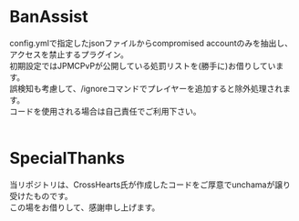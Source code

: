 # BanAssist
config.ymlで指定したjsonファイルからcompromised accountのみを抽出し、アクセスを禁止するプラグイン。<br>
初期設定ではJPMCPvPが公開している処罰リストを(勝手に)お借りしています。<br>
誤検知も考慮して、/ignoreコマンドでプレイヤーを追加すると除外処理されます。<br>
コードを使用される場合は自己責任でご利用下さい。<br>
<br>
# SpecialThanks
当リポジトリは、CrossHearts氏が作成したコードをご厚意でunchamaが譲り受けたものです。<br>
この場をお借りして、感謝申し上げます。
